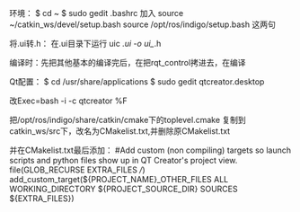 环境：
$ cd ~
$ sudo gedit .bashrc
加入 source ~/catkin_ws/devel/setup.bash 
     source /opt/ros/indigo/setup.bash 
这两句


将.ui转.h：
在.ui目录下运行 uic *.ui -o ui_*.h

编译时：先把其他基本的编译完后，在把rqt_control拷进去，在编译

Qt配置：
$ cd /usr/share/applications
$ sudo gedit qtcreator.desktop

改Exec=bash -i -c qtcreator %F

把/opt/ros/indigo/share/catkin/cmake下的toplevel.cmake
复制到catkin_ws/src下，改名为CMakelist.txt,并删除原CMakelist.txt

并在CMakelist.txt最后添加：
#Add custom (non compiling) targets so launch scripts and python files show up in QT Creator's project view.
file(GLOB_RECURSE EXTRA_FILES */*)
add_custom_target(${PROJECT_NAME}_OTHER_FILES ALL WORKING_DIRECTORY ${PROJECT_SOURCE_DIR} SOURCES ${EXTRA_FILES})


